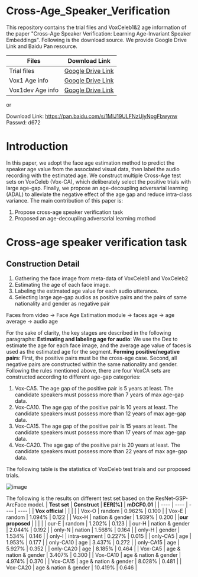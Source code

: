 # Cross-Age_Speaker_Verification

This repository contains the trial files and VoxCeleb1&2 age information of the paper "Cross-Age Speaker Verification: Learning Age-Invariant Speaker Embeddings". Following is the download source. We provide Google Drive Link and Baidu Pan resource. 

|  Files | Download Link | 
|  ----  | ---- |
| Trial files | <a href="https://drive.google.com/drive/folders/1caO11O7xqjpa8KNLrT8BWx_V6IhdmQlQ?usp=sharing">Google Drive Link </a> |
| Vox1 Age info  |  <a href="https://drive.google.com/drive/folders/1x-FipNnDtVd6CLy2CblViphyODj3rFS4?usp=sharing">Google Drive Link </a>  |
| Vox1dev Age info |  <a href="https://drive.google.com/drive/folders/1aSYbdoWp9Pvnbd4y6IRneykSlFneat_I?usp=sharing">Google Drive Link </a>  |

or

Download Link: https://pan.baidu.com/s/1MIJ19ULFNzUjyNpgFbwynw 
Passwd: d672

# Introduction

In this paper, we adopt the face age estimation method to predict the speaker age value from the associated visual data, then label the audio recording with the estimated age. We construct multiple Cross-Age test sets on VoxCeleb (Vox-CA), which deliberately select the positive trials with large age-gap. Finally, we propose an age-decoupling adversarial learning (ADAL) to alleviate the negative effect of the age gap and reduce intra-class variance. 
The main contribution of this paper is:
<ol>
  <li>Propose cross-age speaker verification task</li>
  <li>Proposed an age-decoupling adversarial learning mothod </li>
</ol>

# Cross-age speaker verification task
## Construction Detail

<ol>
  <li> Gathering the face image from meta-data of VoxCeleb1 and VoxCeleb2</li>
  <li> Estimating the age of each face image. </li>
  <li> Labeling the estimated age value for each audio utterance.  </li>
  <li> Selecting large age-gap audios as positive pairs and the pairs of same nationality and gender as negative pair  </li>
</ol>

Faces from video -> Face Age Estimation module -> faces age -> age average -> audio age

For the sake of clarity, the key stages are described in the following paragraphs:
**Estimating and labeling age for audio**: We use the Dex to estimate the age for each face image, and the average age value of faces is used as the estimated age for the segment.
**Forming positive/negative pairs**:
First, the positive pairs must be the cross-age case. Second, all negative pairs are constructed within the same nationality and gender. Following the rules mentioned above, there are four VoxCA sets are constructed according to different age-gap categories:


<ol>
  <li> Vox-CA5. The age gap of the positive pair is 5 years at least. The candidate speakers must possess more than 7 years of max age-gap data.</li>
  <li> Vox-CA10. The age gap of the positive pair is 10 years at least. The candidate speakers must possess more than 12 years of max age-gap data.</li>
  <li> Vox-CA15. The age gap of the positive pair is 15 years at least. The candidate speakers must possess more than 17 years of max age-gap data. </li>
  <li> Vox-CA20. The age gap of the positive pair is 20 years at least. The candidate speakers must possess more than 22 years of max age-gap data. </li>
</ol>

The following table is the statistics of VoxCeleb test trials and our proposed trials. 

![image](https://github.com/qinxiaoyi/Cross-Age_Speaker_Verification/tree/main/imgs/table2.jpg)




The following is the results on different test set based on the ResNet-GSP-ArcFace model.
|  **Test set**    | **Construct**             | **EER[%]**  | **mDCF0.01** | 
|  ----        | ----                  | ----    | ----     |
| **Vox official** |                       |         |          |
| Vox-O        | random                | 0.962%  | 0.100    |
| Vox-E        | random                | 1.094%  | 0.122    |
| Vox-H        | nation & gender       | 1.939%  | 0.200    |
|**our proposed** |                       |         |          |
| our-E        | random                | 1.202%  | 0.123    |
| our-H        | nation & gender       | 2.044%  | 0.192    |
| only-N       | nation                | 1.568%  | 0.164    |
| only-H       | gender                | 1.534%  | 0.146    |
| only-I       | intra-segment         | 0.227%  | 0.015    |
| only-CA5     | age                   | 1.953%  | 0.177    |
| only-CA10    | age                   | 3.437%  | 0.272    |
| only-CA15    | age                   | 5.927%  | 0.352    |
| only-CA20    | age                   | 8.185%  | 0.464    |
| Vox-CA5      | age & nation & gender | 3.407%  | 0.300    |
| Vox-CA10     | age & nation & gender | 4.974%  | 0.370    |
| Vox-CA15     | age & nation & gender | 8.028%  | 0.481    |
| Vox-CA20     | age & nation & gender | 10.419% | 0.646    |
